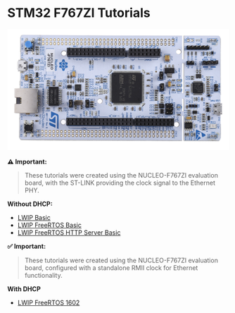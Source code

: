 # STM32 F767ZI Tutorials

![NUCLEO-F767ZI](./resources/NUCLEO-F767ZI.jpg "NUCLEO-F767Z")

**⚠️ Important:**

> These tutorials were created using the NUCLEO-F767ZI evaluation board, with the ST-LINK providing the clock signal to the Ethernet PHY.

**Without DHCP:**

* [LWIP Basic](./LWIP_BASIC/README.md)
* [LWIP FreeRTOS Basic](./LWIP_FREERTOS/README.md)
* [LWIP FreeRTOS HTTP Server Basic](./LWIP_FREERTOS_HTTP/README.md)

**✅ Important:**

> These tutorials were created using the NUCLEO-F767ZI evaluation board, configured with a standalone RMII clock for Ethernet functionality.

**With DHCP**

* [LWIP FreeRTOS 1602](./LWIP_FREERTOS_1602/README.md)